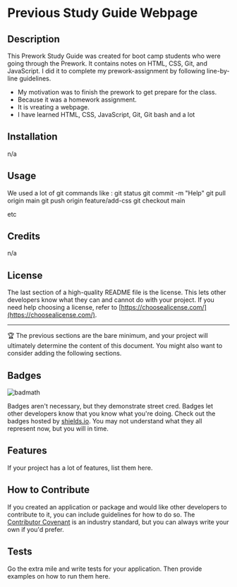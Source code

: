 # Previous Study Guide Webpage

## Description

This Prework Study Guide was created for boot camp students who were going through the Prework. It contains notes on HTML, CSS, Git, and JavaScript. I did it to complete my prework-assignment by following line-by-line guidelines.

- My motivation was to finish the prework to get prepare for the class.
- Because it was a homework assignment.
- It is vreating a webpage.
- I have learned HTML, CSS, JavaScript, Git, Git bash and a lot


## Installation

n/a 

## Usage

We used a lot of git commands like :
git status
git commit -m "Help"
git pull origin main
git push origin feature/add-css
git checkout main

etc

## Credits

n/a

## License

The last section of a high-quality README file is the license. This lets other developers know what they can and cannot do with your project. If you need help choosing a license, refer to [https://choosealicense.com/](https://choosealicense.com/).

---

🏆 The previous sections are the bare minimum, and your project will ultimately determine the content of this document. You might also want to consider adding the following sections.

## Badges

![badmath](https://img.shields.io/github/languages/top/nielsenjared/badmath)

Badges aren't necessary, but they demonstrate street cred. Badges let other developers know that you know what you're doing. Check out the badges hosted by [shields.io](https://shields.io/). You may not understand what they all represent now, but you will in time.

## Features

If your project has a lot of features, list them here.

## How to Contribute

If you created an application or package and would like other developers to contribute to it, you can include guidelines for how to do so. The [Contributor Covenant](https://www.contributor-covenant.org/) is an industry standard, but you can always write your own if you'd prefer.

## Tests

Go the extra mile and write tests for your application. Then provide examples on how to run them here.
